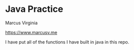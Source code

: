 # Java Practice

Marcus Virginia

https://www.marcusv.me

I have put all of the functions I have built in java in this repo.